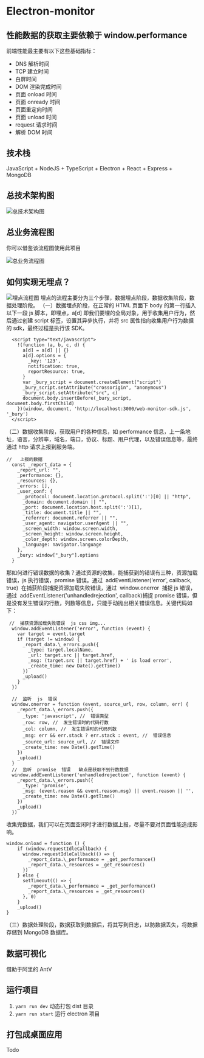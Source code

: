 # Electron-monitor

## 性能数据的获取主要依赖于 window.performance

前端性能最主要有以下这些基础指标：

- DNS 解析时间
- TCP 建立时间
- 白屏时间
- DOM 渲染完成时间
- 页面 onload 时间
- 页面 onready 时间
- 页面重定向时间
- 页面 unload 时间
- request 请求时间
- 解析 DOM 时间

## 技术栈

JavaScript + NodeJS + TypeScript + Electron + React + Express + MongoDB

## 总技术架构图

![总技术架构图](https://github.com/jazzyXie/electron-monitor/tree/master/public/img/埋点流程图.png)

## 总业务流程图

你可以借鉴该流程图使用此项目

![总业务流程图](https://github.com/jazzyXie/electron-monitor/tree/master/public/img/总业务流程图.png)

## 如何实现无埋点？

![埋点流程图](https://github.com/jazzyXie/electron-monitor/tree/master/public/img/埋点流程图.png)
埋点的流程主要分为三个步骤，数据埋点阶段，数据收集阶段，数据处理阶段。
（一）数据埋点阶段，在正常的 HTML 页面下 body 的第一行插入以下一段 js 脚本，即埋点，a[d] 即我们要埋的全局对象，用于收集用户行为，然后通过创建 script 标签，设置其异步执行，并将 src 属性指向收集用户行为数据的 sdk，最终过程是执行该 SDK。

``` 
  <script type="text/javascript">
    !(function (a, b, c, d) {
      a[d] = a[d] || {}
      a[d].options = {
        _key: '123',
        notification: true,
        reportResource: true,
      }
      var _bury_script = document.createElement("script")
      _bury_script.setAttribute("crossorigin", "anonymous")
      _bury_script.setAttribute("src", c)
      document.body.insertBefore(_bury_script, document.body.firstChild)
    })(window, document, 'http://localhost:3000/web-monitor-sdk.js', '_bury')
  </script>
```

（二）数据收集阶段，获取用户的各种信息，如 performance 信息，上一条地址，语言，分辨率，域名，端口，协议、标题、用户代理，以及错误信息等，最终通过 http 请求上报到服务端。

```
//   上报的数据
  const _report_data = {
    _report_url: "",
    _performance: {},
    _resources: {},
    _errors: [],
    _user_conf: {
      _protocol: document.location.protocol.split(':')[0] || "http",
      _domain: document.domain || "",
      _port: document.location.host.split(':')[1],
      _title: document.title || "",
      _referrer: document.referrer || "",
      _user_agent: navigator.userAgent || "",
      _screen_width: window.screen.width,
      _screen_height: window.screen.height,
      _color_depth: window.screen.colorDepth,
      _language: navigator.language
    },
    _bury: window["_bury"].options
  }
```

那如何进行错误数据的收集？通过资源的收集，能捕获到的错误有三种，资源加载错误，js 执行错误，promise 错误。通过  addEventListener('error', callback, true)  在捕获阶段捕捉资源加载失败错误，通过  window.onerror  捕捉 js 错误，通过  addEventListener('unhandledrejection', callback)捕捉 promise 错误，但是没有发生错误的行数，列数等信息，只能手动抛出相关错误信息。关键代码如下：

```
 //  捕获资源加载失败错误  js css img...
  window.addEventListener('error', function (event) {
    var target = event.target
    if (target != window) {
      _report_data.\_errors.push({
        _type: target.localName,
        _url: target.src || target.href,
        _msg: (target.src || target.href) + ' is load error',
        _create_time: new Date().getTime()
      })
      _upload()
    }
  })
```

```
  //  监听  js  错误
  window.onerror = function (event, source_url, row, column, err) {
    _report_data.\_errors.push({
      _type: 'javascript', //  错误类型
      _row: row, //  发生错误时的代码行数
      _col: column, //  发生错误时的代码列数
      _msg: err && err.stack ? err.stack : event, //  错误信息
      _source_url: source_url, //  错误文件
      _create_time: new Date().getTime()
    })
    _upload()
  }
  //  监听  promise  错误   缺点是获取不到行数数据
  window.addEventListener('unhandledrejection', function (event) {
    _report_data.\_errors.push({
      _type: 'promise',
      _msg: (event.reason && event.reason.msg) || event.reason || '',
      _create_time: new Date().getTime()
    })
    _upload()
  })
```

收集完数据，我们可以在页面空闲时才进行数据上报，尽量不要对页面性能造成影响。

``` 
window.onload = function () {
    if (window.requestIdleCallback) {
      window.requestIdleCallback(() => {
        _report_data.\_performance = _get_performance()
        _report_data.\_resources = _get_resources()
      })
    } else {
      setTimeout(() => {
        _report_data.\_performance = _get_performance()
        _report_data.\_resources = _get_resources()
      }, 0)
    }
    _upload()
}
```

（三）数据处理阶段，数据获取到数据后，将其写到日志，以防数据丢失，将数据存储到 MongoDB 数据库。

## 数据可视化

借助于阿里的 AntV

## 运行项目

1. `yarn run dev` 动态打包 dist 目录
2. `yarn run start` 运行 electron 项目

## 打包成桌面应用

Todo
